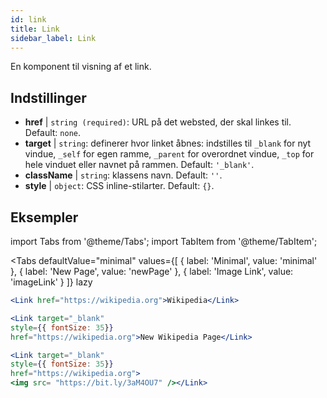 ```yaml
---
id: link
title: Link
sidebar_label: Link
---
```


En komponent til visning af et link.

## Indstillinger

* __href__ | `string (required)`: URL på det websted, der skal linkes til. Default: `none`.
* __target__ | `string`: definerer hvor linket åbnes: indstilles til `_blank` for nyt vindue, `_self` for egen ramme, `_parent` for overordnet vindue, `_top` for hele vinduet eller navnet på rammen. Default: `'_blank'`.
* __className__ | `string`: klassens navn. Default: `''`.
* __style__ | `object`: CSS inline-stilarter. Default: `{}`.


## Eksempler

import Tabs from '@theme/Tabs';
import TabItem from '@theme/TabItem';

<Tabs
    defaultValue="minimal"
    values={[
        { label: 'Minimal', value: 'minimal' },
        { label: 'New Page', value: 'newPage' },
        { label: 'Image Link', value: 'imageLink' }
    ]}
    lazy
>
<TabItem value="minimal">

```jsx live
<Link href="https://wikipedia.org">Wikipedia</Link>
```

</TabItem>

<TabItem value="newPage">

```jsx live
<Link target="_blank" 
style={{ fontSize: 35}}
href="https://wikipedia.org">New Wikipedia Page</Link>
```
</TabItem>

<TabItem value="imageLink">

```jsx live
<Link target="_blank" 
style={{ fontSize: 35}}
href="https://wikipedia.org">
<img src= "https://bit.ly/3aM4OU7" /></Link>
```

</TabItem>

</Tabs>
